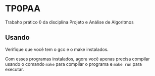 # TP0PAA

Trabaho prático 0 da disciplina Projeto e Análise de Algoritmos

## Usando

Verifique que você tem o gcc e o make instalados.

Com esses programas instalados, agora você apenas precisa compilar usando o comando `make` para compilar o programa e `make run` para executar.